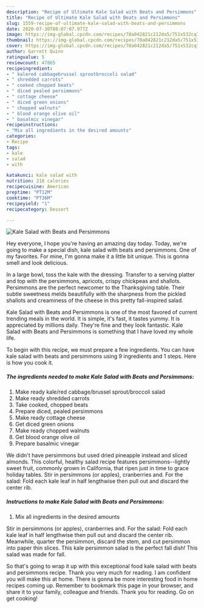 ```yaml
---
description: "Recipe of Ultimate Kale Salad with Beats and Persimmons"
title: "Recipe of Ultimate Kale Salad with Beats and Persimmons"
slug: 1559-recipe-of-ultimate-kale-salad-with-beats-and-persimmons
date: 2020-07-30T08:07:07.977Z
image: https://img-global.cpcdn.com/recipes/78a042821c212da5/751x532cq70/kale-salad-with-beats-and-persimmons-recipe-main-photo.jpg
thumbnail: https://img-global.cpcdn.com/recipes/78a042821c212da5/751x532cq70/kale-salad-with-beats-and-persimmons-recipe-main-photo.jpg
cover: https://img-global.cpcdn.com/recipes/78a042821c212da5/751x532cq70/kale-salad-with-beats-and-persimmons-recipe-main-photo.jpg
author: Garrett Quinn
ratingvalue: 5
reviewcount: 47865
recipeingredient:
- " kalered cabbagebrussel sproutbroccoli salad"
- " shredded carrots"
- " cooked chopped beats"
- " diced pealed persimmons"
- " cottage cheese"
- " diced green onions"
- " chopped walnuts"
- " blood orange olive oil"
- " basalmic vinegar"
recipeinstructions:
- "Mix all ingredients in the desired amounts"
categories:
- Recipe
tags:
- kale
- salad
- with

katakunci: kale salad with 
nutrition: 218 calories
recipecuisine: American
preptime: "PT12M"
cooktime: "PT36M"
recipeyield: "1"
recipecategory: Dessert

---
```



![Kale Salad with Beats and Persimmons](https://img-global.cpcdn.com/recipes/78a042821c212da5/751x532cq70/kale-salad-with-beats-and-persimmons-recipe-main-photo.jpg)

Hey everyone, I hope you're having an amazing day today. Today, we're going to make a special dish, kale salad with beats and persimmons. One of my favorites. For mine, I'm gonna make it a little bit unique. This is gonna smell and look delicious.

In a large bowl, toss the kale with the dressing. Transfer to a serving platter and top with the persimmons, apricots, crispy chickpeas and shallots. Persimmons are the perfect newcomer to the Thanksgiving table. Their subtle sweetness melds beautifully with the sharpness from the pickled shallots and creaminess of the cheese in this pretty fall-inspired salad.

Kale Salad with Beats and Persimmons is one of the most favored of current trending meals in the world. It is simple, it's fast, it tastes yummy. It is appreciated by millions daily. They're fine and they look fantastic. Kale Salad with Beats and Persimmons is something that I have loved my whole life.


To begin with this recipe, we must prepare a few ingredients. You can have kale salad with beats and persimmons using 9 ingredients and 1 steps. Here is how you cook it.

<!--inarticleads1-->

##### The ingredients needed to make Kale Salad with Beats and Persimmons:

1. Make ready  kale/red cabbage/brussel sprout/broccoli salad
1. Make ready  shredded carrots
1. Take  cooked, chopped beats
1. Prepare  diced, pealed persimmons
1. Make ready  cottage cheese
1. Get  diced green onions
1. Make ready  chopped walnuts
1. Get  blood orange olive oil
1. Prepare  basalmic vinegar


We didn&#39;t have persimmons but used dried pineapple instead and sliced almonds. This colorful, healthy salad recipe features persimmons--lightly sweet fruit, commonly grown in California, that ripen just in time to grace holiday tables. Stir in persimmons (or apples), cranberries and. For the salad: Fold each kale leaf in half lengthwise then pull out and discard the center rib. 

<!--inarticleads2-->

##### Instructions to make Kale Salad with Beats and Persimmons:

1. Mix all ingredients in the desired amounts


Stir in persimmons (or apples), cranberries and. For the salad: Fold each kale leaf in half lengthwise then pull out and discard the center rib. Meanwhile, quarter the persimmon, discard the stem, and cut persimmon into paper thin slices. This kale persimmon salad is the perfect fall dish! This salad was made for fall. 

So that's going to wrap it up with this exceptional food kale salad with beats and persimmons recipe. Thank you very much for reading. I am confident you will make this at home. There is gonna be more interesting food in home recipes coming up. Remember to bookmark this page in your browser, and share it to your family, colleague and friends. Thank you for reading. Go on get cooking!
